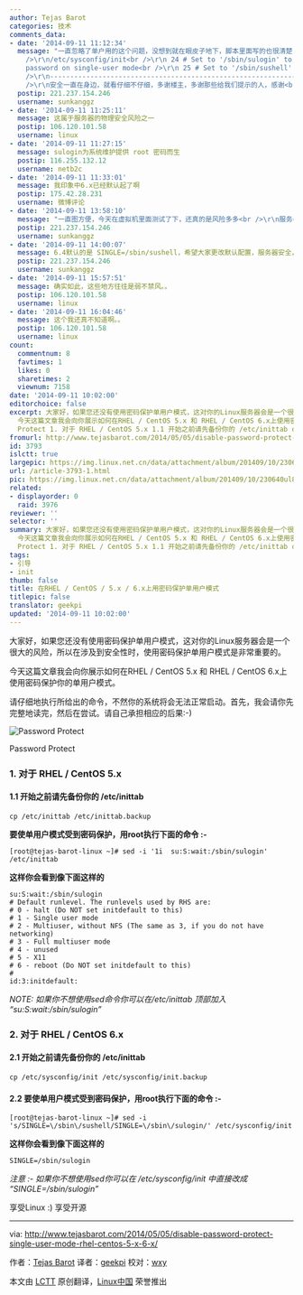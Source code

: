 ```yaml
---
author: Tejas Barot
categories: 技术
comments_data:
- date: '2014-09-11 11:12:34'
  message: "一直忽略了单户用的这个问题，没想到就在眼皮子地下，脚本里面写的也很清楚；<br />\r\n------------------------------------------------------------------------<br
    />\r\n/etc/sysconfig/init<br />\r\n 24 # Set to '/sbin/sulogin' to prompt for
    password on single-user mode<br />\r\n 25 # Set to '/sbin/sushell' otherwise<br
    />\r\n------------------------------------------------------------------------<br
    />\r\n安全一直在身边，就看仔细不仔细，多谢楼主，多谢那些给我们提示的人，感谢<br />\r\n呵呵，支持楼主"
  postip: 221.237.154.246
  username: sunkanggz
- date: '2014-09-11 11:25:11'
  message: 这属于服务器的物理安全风险之一
  postip: 106.120.101.58
  username: linux
- date: '2014-09-11 11:27:15'
  message: sulogin为系统维护提供 root 密码而生
  postip: 116.255.132.12
  username: netb2c
- date: '2014-09-11 11:33:01'
  message: 我印象中6.x已经默认起了啊
  postip: 175.42.28.231
  username: 微博评论
- date: '2014-09-11 13:58:10'
  message: "一直图方便，今天在虚拟机里面测试了下，还真的是风险多多<br />\r\n服务器安全除了做BIOS、grub、OS启动界面更改等等之外，关于单用户的密码登录也是很重要的啊"
  postip: 221.237.154.246
  username: sunkanggz
- date: '2014-09-11 14:00:07'
  message: 6.4默认的是 SINGLE=/sbin/sushell，希望大家更改默认配置，服务器安全，从线下开始做起
  postip: 221.237.154.246
  username: sunkanggz
- date: '2014-09-11 15:57:51'
  message: 确实如此，这些地方往往是弱不禁风。。
  postip: 106.120.101.58
  username: linux
- date: '2014-09-11 16:04:46'
  message: 这个我还真不知道啊。。
  postip: 106.120.101.58
  username: linux
count:
  commentnum: 8
  favtimes: 1
  likes: 0
  sharetimes: 2
  viewnum: 7158
date: '2014-09-11 10:02:00'
editorchoice: false
excerpt: 大家好，如果您还没有使用密码保护单用户模式，这对你的Linux服务器会是一个很大的风险，所以在涉及到安全性时，使用密码保护单用户模式是非常重要的。
  今天这篇文章我会向你展示如何在RHEL / CentOS 5.x 和 RHEL / CentOS 6.x上使用密码保护你的单用户模式。 请仔细地执行所给出的命令，不然你的系统将会无法正常启动。首先，我会请你先完整地读完，然后在尝试。请自己承担相应的后果:-)  Password
  Protect 1. 对于 RHEL / CentOS 5.x 1.1 开始之前请先备份你的 /etc/inittab cp /etc/inittab /etc/inittab.backup  要使单用户模式受到密
fromurl: http://www.tejasbarot.com/2014/05/05/disable-password-protect-single-user-mode-rhel-centos-5-x-6-x/
id: 3793
islctt: true
largepic: https://img.linux.net.cn/data/attachment/album/201409/10/230640ul8648l45z42r45z.jpg
url: /article-3793-1.html
pic: https://img.linux.net.cn/data/attachment/album/201409/10/230640ul8648l45z42r45z.jpg.thumb.jpg
related:
- displayorder: 0
  raid: 3976
reviewer: ''
selector: ''
summary: 大家好，如果您还没有使用密码保护单用户模式，这对你的Linux服务器会是一个很大的风险，所以在涉及到安全性时，使用密码保护单用户模式是非常重要的。
  今天这篇文章我会向你展示如何在RHEL / CentOS 5.x 和 RHEL / CentOS 6.x上使用密码保护你的单用户模式。 请仔细地执行所给出的命令，不然你的系统将会无法正常启动。首先，我会请你先完整地读完，然后在尝试。请自己承担相应的后果:-)  Password
  Protect 1. 对于 RHEL / CentOS 5.x 1.1 开始之前请先备份你的 /etc/inittab cp /etc/inittab /etc/inittab.backup  要使单用户模式受到密
tags:
- 引导
- init
thumb: false
title: 在RHEL / CentOS / 5.x / 6.x上用密码保护单用户模式
titlepic: false
translator: geekpi
updated: '2014-09-11 10:02:00'
---
```


大家好，如果您还没有使用密码保护单用户模式，这对你的Linux服务器会是一个很大的风险，所以在涉及到安全性时，使用密码保护单用户模式是非常重要的。


今天这篇文章我会向你展示如何在RHEL / CentOS 5.x 和 RHEL / CentOS 6.x上使用密码保护你的单用户模式。


请仔细地执行所给出的命令，不然你的系统将会无法正常启动。首先，我会请你先完整地读完，然后在尝试。请自己承担相应的后果:-)


![Password Protect](/data/attachment/album/201409/10/230640ul8648l45z42r45z.jpg)


Password Protect


### 1. 对于 RHEL / CentOS 5.x


#### 1.1 开始之前请先备份你的 /etc/inittab



```
cp /etc/inittab /etc/inittab.backup

```

**要使单用户模式受到密码保护，用root执行下面的命令 :-**



```
[root@tejas-barot-linux ~]# sed -i '1i  su:S:wait:/sbin/sulogin' /etc/inittab

```

**这样你会看到像下面这样的**



```
su:S:wait:/sbin/sulogin
# Default runlevel. The runlevels used by RHS are:
# 0 - halt (Do NOT set initdefault to this)
# 1 - Single user mode
# 2 - Multiuser, without NFS (The same as 3, if you do not have networking)
# 3 - Full multiuser mode
# 4 - unused
# 5 - X11
# 6 - reboot (Do NOT set initdefault to this)
#
id:3:initdefault:

```

*NOTE: 如果你不想使用sed命令你可以在/etc/inittab 顶部加入 “su:S:wait:/sbin/sulogin”*


### 2. 对于 RHEL / CentOS 6.x


#### 2.1 开始之前请先备份你的 /etc/inittab



```
cp /etc/sysconfig/init /etc/sysconfig/init.backup

```

#### 2.2 要使单用户模式受到密码保护，用root执行下面的命令 :-



```
[root@tejas-barot-linux ~]# sed -i 's/SINGLE=\/sbin\/sushell/SINGLE=\/sbin\/sulogin/' /etc/sysconfig/init

```

**这样你会看到像下面这样的**



```
SINGLE=/sbin/sulogin

```

*注意 :- 如果你不想使用sed你可以在 /etc/sysconfig/init 中直接改成 “SINGLE=/sbin/sulogin”*


享受Linux :) 享受开源




---


via: <http://www.tejasbarot.com/2014/05/05/disable-password-protect-single-user-mode-rhel-centos-5-x-6-x/>


作者：[Tejas Barot](https://plus.google.com/+TejasBarot) 译者：[geekpi](https://github.com/geekpi) 校对：[wxy](https://github.com/wxy)


本文由 [LCTT](https://github.com/LCTT/TranslateProject) 原创翻译，[Linux中国](http://linux.cn/) 荣誉推出